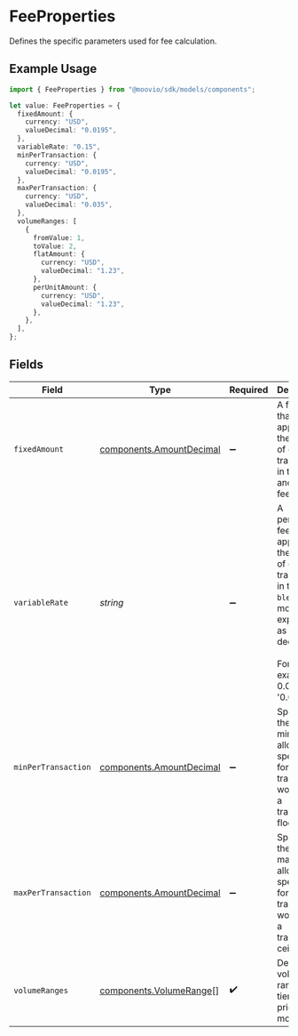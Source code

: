 # FeeProperties

Defines the specific parameters used for fee calculation.

## Example Usage

```typescript
import { FeeProperties } from "@moovio/sdk/models/components";

let value: FeeProperties = {
  fixedAmount: {
    currency: "USD",
    valueDecimal: "0.0195",
  },
  variableRate: "0.15",
  minPerTransaction: {
    currency: "USD",
    valueDecimal: "0.0195",
  },
  maxPerTransaction: {
    currency: "USD",
    valueDecimal: "0.035",
  },
  volumeRanges: [
    {
      fromValue: 1,
      toValue: 2,
      flatAmount: {
        currency: "USD",
        valueDecimal: "1.23",
      },
      perUnitAmount: {
        currency: "USD",
        valueDecimal: "1.23",
      },
    },
  ],
};
```

## Fields

| Field                                                                                                                                                  | Type                                                                                                                                                   | Required                                                                                                                                               | Description                                                                                                                                            | Example                                                                                                                                                |
| ------------------------------------------------------------------------------------------------------------------------------------------------------ | ------------------------------------------------------------------------------------------------------------------------------------------------------ | ------------------------------------------------------------------------------------------------------------------------------------------------------ | ------------------------------------------------------------------------------------------------------------------------------------------------------ | ------------------------------------------------------------------------------------------------------------------------------------------------------ |
| `fixedAmount`                                                                                                                                          | [components.AmountDecimal](../../models/components/amountdecimal.md)                                                                                   | :heavy_minus_sign:                                                                                                                                     | A fixed fee that is applied to the amount of each transaction in the `fixed` and `blended` fee models.                                                 |                                                                                                                                                        |
| `variableRate`                                                                                                                                         | *string*                                                                                                                                               | :heavy_minus_sign:                                                                                                                                     | A percentage fee that is applied to the amount of each transaction in the `blended` fee model, expressed as a decimal. <br/><br/>For example, 0.05% is '0.05'. | 0.05                                                                                                                                                   |
| `minPerTransaction`                                                                                                                                    | [components.AmountDecimal](../../models/components/amountdecimal.md)                                                                                   | :heavy_minus_sign:                                                                                                                                     | Specifies the minimum allowable spending for a single transaction, working as a transaction floor.                                                     |                                                                                                                                                        |
| `maxPerTransaction`                                                                                                                                    | [components.AmountDecimal](../../models/components/amountdecimal.md)                                                                                   | :heavy_minus_sign:                                                                                                                                     | Specifies the maximum allowable spending for a single transaction, working as a transaction ceiling.                                                   |                                                                                                                                                        |
| `volumeRanges`                                                                                                                                         | [components.VolumeRange](../../models/components/volumerange.md)[]                                                                                     | :heavy_check_mark:                                                                                                                                     | Defines the volume ranges for tiered pricing models.                                                                                                   |                                                                                                                                                        |